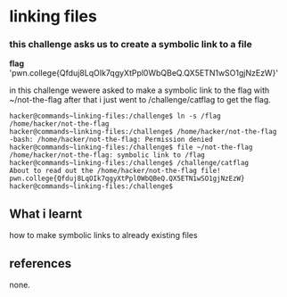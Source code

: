 # linking files

### this challenge asks us to create a symbolic link to a file 

**flag** 'pwn.college{Qfduj8LqOIk7qgyXtPpl0WbQBeQ.QX5ETN1wSO1gjNzEzW}'

in this challenge wewere asked to make a symbolic link to the flag with ~/not-the-flag
after that i just went to /challenge/catflag to get the flag.

```
hacker@commands~linking-files:/challenge$ ln -s /flag /home/hacker/not-the-flag
hacker@commands~linking-files:/challenge$ /home/hacker/not-the-flag
-bash: /home/hacker/not-the-flag: Permission denied
hacker@commands~linking-files:/challenge$ file ~/not-the-flag
/home/hacker/not-the-flag: symbolic link to /flag
hacker@commands~linking-files:/challenge$ /challenge/catflag
About to read out the /home/hacker/not-the-flag file!
pwn.college{Qfduj8LqOIk7qgyXtPpl0WbQBeQ.QX5ETN1wSO1gjNzEzW}
hacker@commands~linking-files:/challenge$ 

```

## What i learnt
how to make symbolic links to already existing files

## references
none.
